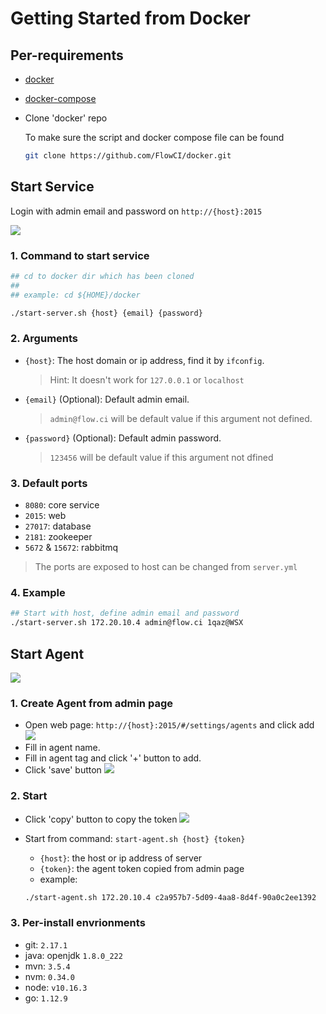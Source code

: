 # Getting Started from Docker

## Per-requirements

- [docker](https://docs.docker.com/install/)

- [docker-compose](https://docs.docker.com/compose/install/)

- Clone 'docker' repo

    To make sure the script and docker compose file can be found

    ```bash
    git clone https://github.com/FlowCI/docker.git
    ```

## Start Service

Login with admin email and password on `http://{host}:2015`

![](https://github.com/FlowCI/docs/raw/master/v1.0/img/start_server.gif)

### 1. Command to start service

```bash
## cd to docker dir which has been cloned
##
## example: cd ${HOME}/docker

./start-server.sh {host} {email} {password}
```

### 2. Arguments

- `{host}`: The host domain or ip address, find it by `ifconfig`.
    > Hint: It doesn't work for `127.0.0.1` or `localhost`
- `{email}` (Optional): Default admin email.
    > `admin@flow.ci` will be default value if this argument not defined.
- `{password}` (Optional): Default admin password. 
    > `123456` will be default value if this argument not dfined

### 3. Default ports

- `8080`: core service
- `2015`: web
- `27017`: database
- `2181`: zookeeper
- `5672` & `15672`: rabbitmq

> The ports are exposed to host can be changed from `server.yml`

### 4. Example

```bash
## Start with host, define admin email and password
./start-server.sh 172.20.10.4 admin@flow.ci 1qaz@WSX
```

## Start Agent

![](https://github.com/FlowCI/docs/raw/master/v1.0/img/start_agent.gif)

### 1. Create Agent from admin page

- Open web page: `http://{host}:2015/#/settings/agents` and click add
  ![](https://github.com/FlowCI/docs/raw/master/v1.0/img/agent_add_click.png)
- Fill in agent name.
- Fill in agent tag and click '+' button to add.
- Click 'save' button
  ![](https://github.com/FlowCI/docs/raw/master/v1.0/img/agent_save_new.png)

### 2. Start

- Click 'copy' button to copy the token
  ![](https://github.com/FlowCI/docs/raw/master/v1.0/img/agent_copy_token.png)

- Start from command: `start-agent.sh {host} {token}`
  - `{host}`: the host or ip address of server
  - `{token}`: the agent token copied from admin page
  - example:

  ```bash
  ./start-agent.sh 172.20.10.4 c2a957b7-5d09-4aa8-8d4f-90a0c2ee1392
  ```

### 3. Per-install envrionments

- git: `2.17.1`
- java: openjdk `1.8.0_222`
- mvn: `3.5.4`
- nvm: `0.34.0`
- node: `v10.16.3`
- go: `1.12.9`